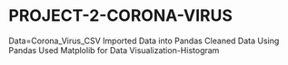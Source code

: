 # PROJECT-2-CORONA-VIRUS
Data=Corona_Virus_CSV
Imported Data into Pandas
Cleaned Data Using Pandas
Used Matplolib for Data Visualization-Histogram



